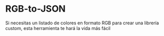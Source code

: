 # RGB-to-JSON
Si necesitas un listado de colores en formato RGB para crear una librería custom, esta herramienta te hará la vida más fácil
